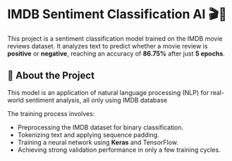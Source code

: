 # IMDB Sentiment Classification AI 🎬🤖

This project is a sentiment classification model trained on the IMDB movie reviews dataset. It analyzes text to predict whether a movie review is **positive** or **negative**, reaching an accuracy of **86.75%** after just **5 epochs**.

## 📍 About the Project
This model is an application of natural language processing (NLP) for real-world sentiment analysis, all only using IMDB database

The training process involves:
- Preprocessing the IMDB dataset for binary classification.
- Tokenizing text and applying sequence padding.
- Training a neural network using **Keras** and TensorFlow.
- Achieving strong validation performance in only a few training cycles.


